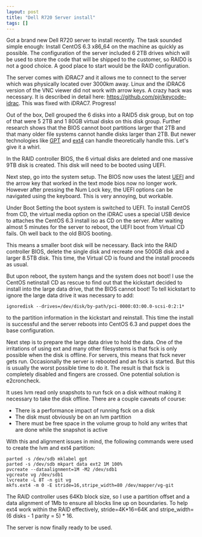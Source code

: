 ```yaml
---
layout: post
title: "Dell R720 Server install"
tags: []
---
```


Got a brand new Dell R720 server to install recently. The task sounded
simple enough: Install CentOS 6.3 x86_64 on the machine as quickly as
possible. The configuration of the server included 6 2TB drives which
will be used to store the code that will be shipped to the customer,
so RAID0 is not a good choice. A good place to start would be the RAID
configuration.

The server comes with iDRAC7 and it allows me to connect to the server
which was physically located over 3000km away. Linux and the iDRAC6
version of the VNC viewer did not work with arrow keys. A crazy hack
was necessary. It is described in detail here:
https://github.com/pjr/keycode-idrac. This was fixed with
iDRAC7. Progress!

Out of the box, Dell grouped the 6 disks into a RAID5 disk group, but
on top of that were 5 2TB and 1 80GB virtual disks on this disk
group. Further research shows that the BIOS cannot boot partitions
larger that 2TB and that many older file systems cannot handle disks
larger than 2TB. But newer technologies like
[GPT](http://en.wikipedia.org/wiki/GUID_Partition_Table) and
[ext4](http://en.wikipedia.org/wiki/Ext4) can handle theoretically
handle this. Let's give it a whirl.

In the RAID controller BIOS, the 6 virtual disks are deleted and one
massive 9TB disk is created. This disk will need to be booted using
UEFI.

Next step, go into the system setup. The BIOS now uses the latest
[UEFI](http://en.wikipedia.org/wiki/Unified_Extensible_Firmware_Interface)
and the arrow key that worked in the text mode bios now no longer
work. However after pressing the Num Lock key, the UEFI options can be
navigated using the keyboard. This is very annoying, but workable.

Under Boot Setting the boot system is switched to UEFI. To install
CentOS from CD, the virtual media option on the iDRAC uses a special
USB device to attaches the CentOS 6.3 install iso as CD on the
server. After waiting almost 5 minutes for the server to reboot, the
UEFI boot from Virtual CD fails. Oh well back to the old BIOS booting.

This means a smaller boot disk will be necessary. Back into the RAID
controller BIOS, delete the single disk and recreate one 500GB disk
and a larger 8.5TB disk. This time, the Virtual CD is found and the
install proceeds as usual.

But upon reboot, the system hangs and the system does not boot! I use
the CentOS netinstall CD as rescue to find out that the kickstart
decided to install into the large data drive, that the BIOS cannot
boot! To tell kickstart to ignore the large data drive it was necessary
to add:

    ignoredisk --drives=/dev/disk/by-path/pci-0000:03:00.0-scsi-0:2:1*

to the partition information in the kickstart and reinstall. This time
the install is successful and the server reboots into CentOS 6.3 and
puppet does the base configuration.

Next step is to prepare the large data drive to hold the data. One of
the irritations of using ext and many other filesystems is that fsck
is only possible when the disk is offline. For servers, this means
that fsck never gets run. Occasionally the server is rebooted and an
fsck is started. But this is usually the worst possible time to do
it. The result is that fsck is completely disabled and fingers are
crossed. One potential solution is e2croncheck.

It uses lvm read only snapshots to run fsck on a disk without making
it necessary to take the disk offline. There are a couple caveats of
course:
- There is a performance impact of running fsck on a disk
- The disk must obviously be on an lvm partition
- There must be free space in the volume group to hold any writes that
  are done while the snapshot is active

With this and alignment issues in mind, the following commands were
used to create the lvm and ext4 partition:

    parted -s /dev/sdb mklabel gpt
    parted -s /dev/sdb mkpart data ext2 1M 100%
    pvcreate --dataalignment=1M -M2 /dev/sdb1
    vgcreate vg /dev/sdb1
    lvcreate -L 8T -n git vg
    mkfs.ext4 -m 0 -E stride=16,stripe_width=80 /dev/mapper/vg-git

The RAID controller uses 64Kb block size, so I use a partition offset
and a data alignment of 1Mb to ensure all blocks line up on
boundaries. To help ext4 work within the RAID effectively,
stride=4K*16=64K and stripe_width=(6 disks - 1 parity = 5) * 16.

The server is now finally ready to be used.
